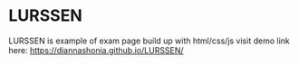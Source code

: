# LURSSEN
LURSSEN is example of exam page build up with html/css/js
visit demo link here: https://diannashonia.github.io/LURSSEN/
